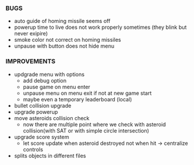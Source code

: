 ### BUGS

- auto guide of homing missile seems off
- powerup time to live does not work properly sometimes (they blink but never exipire)
- smoke color not correct on homing missiles
- unpause with button does not hide menu


### IMPROVEMENTS

- updgrade menu with options
  - add debug option
  - pause game on menu enter
  - unpause menu on menu exit if not at new game start
  - maybe even a temporary leaderboard (local)
- bullet collision upgrade
- upgrade powerup
- move asteroids collision check
  - now there are multiple point where we check with asteroid collision(with SAT or with simple circle intersection)
- upgrade score system
  - let score update when asteroid destroyed not when hit -> centralize controls
- splits objects in different files

